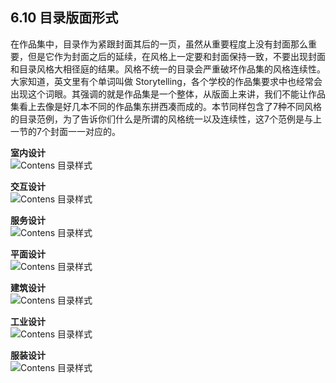 ## 6.10 目录版面形式

在作品集中，目录作为紧跟封面其后的一页，虽然从重要程度上没有封面那么重要，但是它作为封面之后的延续，在风格上一定要和封面保持一致，不要出现封面和目录风格大相径庭的结果。风格不统一的目录会严重破坏作品集的风格连续性。大家知道，英文里有个单词叫做 Storytelling，各个学校的作品集要求中也经常会出现这个词眼。其强调的就是作品集是一个整体，从版面上来讲，我们不能让作品集看上去像是好几本不同的作品集东拼西凑而成的。本节同样包含了7种不同风格的目录范例，为了告诉你们什么是所谓的风格统一以及连续性，这7个范例是与上一节的7个封面一一对应的。

**室内设计**  
![Contens 目录样式](http://kitpic.makebi.net/2021/lk_50.jpg)

**交互设计**  
![Contens 目录样式](http://kitpic.makebi.net/2021/lk_51.jpg)  

**服务设计**  
![Contens 目录样式](http://kitpic.makebi.net/2021/lk_56.jpg)  

**平面设计**  
![Contens 目录样式](http://kitpic.makebi.net/2021/lk_52.jpg)  

**建筑设计**  
![Contens 目录样式](http://kitpic.makebi.net/2021/lk_53.jpg)  

**工业设计**  
![Contens 目录样式](http://kitpic.makebi.net/2021/lk_54.jpg)  

**服装设计**  
![Contens 目录样式](http://kitpic.makebi.net/2021/lk_55.jpg)   
